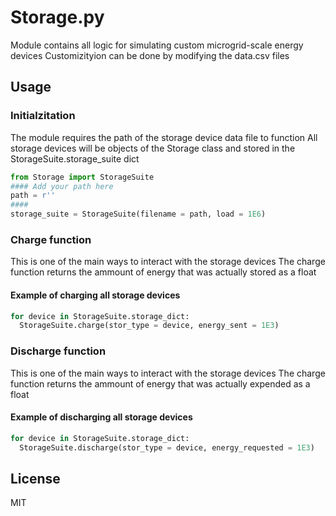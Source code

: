 # Storage.py

Module contains all logic for simulating custom microgrid-scale energy devices
Customizityion can be done by modifying the data.csv files

## Usage
### Initialzitation
The module requires the path of the storage device data file to function
All storage devices will be objects of the Storage class and stored in the StorageSuite.storage_suite dict
```Python
from Storage import StorageSuite
#### Add your path here
path = r''
####
storage_suite = StorageSuite(filename = path, load = 1E6)
```
### Charge function
This is one of the main ways to interact with the storage devices
The charge function returns the ammount of energy that was actually stored as a float
#### Example of charging all storage devices
```Python
for device in StorageSuite.storage_dict:
  StorageSuite.charge(stor_type = device, energy_sent = 1E3)
```
### Discharge function
This is one of the main ways to interact with the storage devices
The charge function returns the ammount of energy that was actually expended as a float
#### Example of discharging all storage devices
```Python
for device in StorageSuite.storage_dict:
  StorageSuite.discharge(stor_type = device, energy_requested = 1E3)
```
## License
MIT
